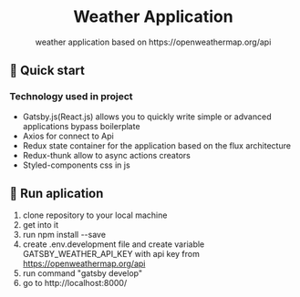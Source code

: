 <h1 align="center">
  Weather Application
</h1>

<p align="center">weather application based on https://openweathermap.org/api</p>

## 🚀 Quick start

### Technology used in project

- Gatsby.js(React.js) allows you to quickly write simple or advanced applications bypass boilerplate
- Axios for connect to Api
- Redux state container for the application based on the flux architecture
- Redux-thunk allow to async actions creators
- Styled-components css in js

## 💫 Run aplication

1. clone repository to your local machine
2. get into it
3. run npm install --save
4. create .env.development file and create variable GATSBY_WEATHER_API_KEY with api key from https://openweathermap.org/api
4. run command "gatsby develop"
5. go to http://localhost:8000/

